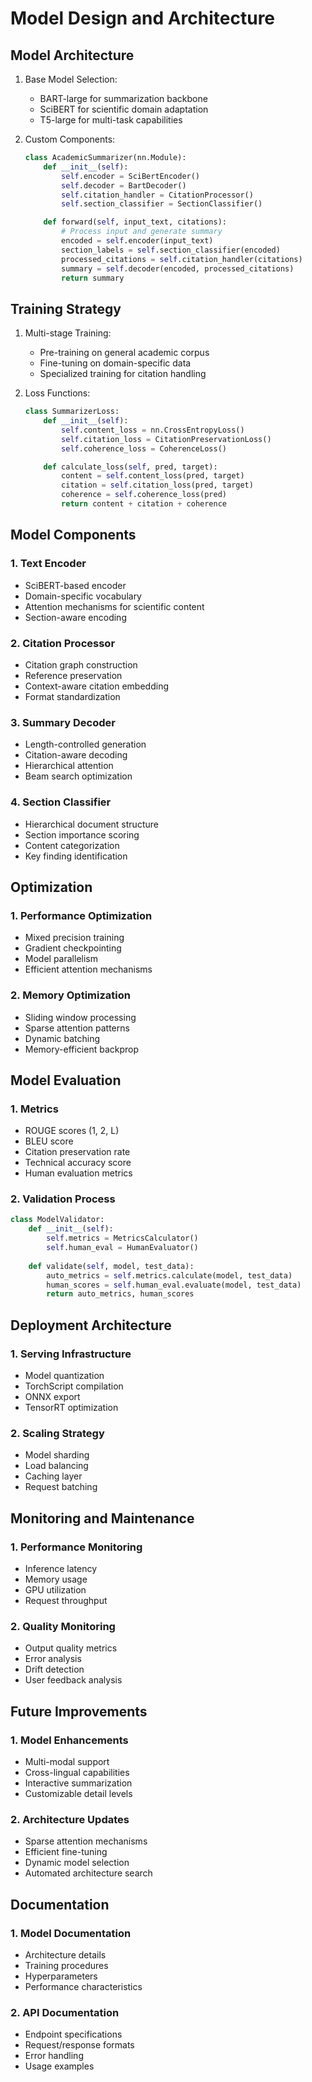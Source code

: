 # Model Design and Architecture

## Model Architecture
1. Base Model Selection:
   - BART-large for summarization backbone
   - SciBERT for scientific domain adaptation
   - T5-large for multi-task capabilities

2. Custom Components:
   ```python
   class AcademicSummarizer(nn.Module):
       def __init__(self):
           self.encoder = SciBertEncoder()
           self.decoder = BartDecoder()
           self.citation_handler = CitationProcessor()
           self.section_classifier = SectionClassifier()
   
       def forward(self, input_text, citations):
           # Process input and generate summary
           encoded = self.encoder(input_text)
           section_labels = self.section_classifier(encoded)
           processed_citations = self.citation_handler(citations)
           summary = self.decoder(encoded, processed_citations)
           return summary
   ```

## Training Strategy
1. Multi-stage Training:
   - Pre-training on general academic corpus
   - Fine-tuning on domain-specific data
   - Specialized training for citation handling

2. Loss Functions:
   ```python
   class SummarizerLoss:
       def __init__(self):
           self.content_loss = nn.CrossEntropyLoss()
           self.citation_loss = CitationPreservationLoss()
           self.coherence_loss = CoherenceLoss()
   
       def calculate_loss(self, pred, target):
           content = self.content_loss(pred, target)
           citation = self.citation_loss(pred, target)
           coherence = self.coherence_loss(pred)
           return content + citation + coherence
   ```

## Model Components

### 1. Text Encoder
- SciBERT-based encoder
- Domain-specific vocabulary
- Attention mechanisms for scientific content
- Section-aware encoding

### 2. Citation Processor
- Citation graph construction
- Reference preservation
- Context-aware citation embedding
- Format standardization

### 3. Summary Decoder
- Length-controlled generation
- Citation-aware decoding
- Hierarchical attention
- Beam search optimization

### 4. Section Classifier
- Hierarchical document structure
- Section importance scoring
- Content categorization
- Key finding identification

## Optimization

### 1. Performance Optimization
- Mixed precision training
- Gradient checkpointing
- Model parallelism
- Efficient attention mechanisms

### 2. Memory Optimization
- Sliding window processing
- Sparse attention patterns
- Dynamic batching
- Memory-efficient backprop

## Model Evaluation

### 1. Metrics
- ROUGE scores (1, 2, L)
- BLEU score
- Citation preservation rate
- Technical accuracy score
- Human evaluation metrics

### 2. Validation Process
```python
class ModelValidator:
    def __init__(self):
        self.metrics = MetricsCalculator()
        self.human_eval = HumanEvaluator()
    
    def validate(self, model, test_data):
        auto_metrics = self.metrics.calculate(model, test_data)
        human_scores = self.human_eval.evaluate(model, test_data)
        return auto_metrics, human_scores
```

## Deployment Architecture

### 1. Serving Infrastructure
- Model quantization
- TorchScript compilation
- ONNX export
- TensorRT optimization

### 2. Scaling Strategy
- Model sharding
- Load balancing
- Caching layer
- Request batching

## Monitoring and Maintenance

### 1. Performance Monitoring
- Inference latency
- Memory usage
- GPU utilization
- Request throughput

### 2. Quality Monitoring
- Output quality metrics
- Error analysis
- Drift detection
- User feedback analysis

## Future Improvements

### 1. Model Enhancements
- Multi-modal support
- Cross-lingual capabilities
- Interactive summarization
- Customizable detail levels

### 2. Architecture Updates
- Sparse attention mechanisms
- Efficient fine-tuning
- Dynamic model selection
- Automated architecture search

## Documentation

### 1. Model Documentation
- Architecture details
- Training procedures
- Hyperparameters
- Performance characteristics

### 2. API Documentation
- Endpoint specifications
- Request/response formats
- Error handling
- Usage examples 